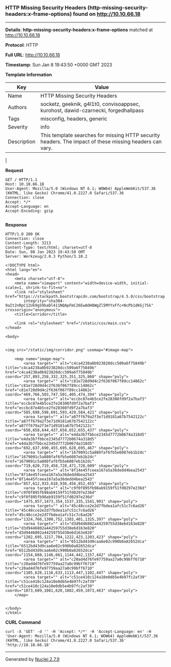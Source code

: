 ### HTTP Missing Security Headers (http-missing-security-headers:x-frame-options) found on http://10.10.66.18
---
**Details**: **http-missing-security-headers:x-frame-options**  matched at http://10.10.66.18

**Protocol**: HTTP

**Full URL**: http://10.10.66.18

**Timestamp**: Sun Jan 8 19:43:50 +0000 GMT 2023

**Template Information**

| Key | Value |
|---|---|
| Name | HTTP Missing Security Headers |
| Authors | socketz, geeknik, g4l1t0, convisoappsec, kurohost, dawid-czarnecki, forgedhallpass |
| Tags | misconfig, headers, generic |
| Severity | info |
| Description | This template searches for missing HTTP security headers. The impact of these missing headers can vary.
 |

**Request**
```http
GET / HTTP/1.1
Host: 10.10.66.18
User-Agent: Mozilla/5.0 (Windows NT 6.1; WOW64) AppleWebKit/537.36 (KHTML, like Gecko) Chrome/41.0.2227.0 Safari/537.36
Connection: close
Accept: */*
Accept-Language: en
Accept-Encoding: gzip


```

**Response**
```http
HTTP/1.0 200 OK
Connection: close
Content-Length: 3213
Content-Type: text/html; charset=utf-8
Date: Sun, 08 Jan 2023 19:43:50 GMT
Server: Werkzeug/2.0.3 Python/3.10.2

<!DOCTYPE html>
<html lang="en">
<head>
    <meta charset="utf-8">
    <meta name="viewport" content="width=device-width, initial-scale=1, shrink-to-fit=no">
    <link rel="stylesheet" href="https://stackpath.bootstrapcdn.com/bootstrap/4.5.0/css/bootstrap.min.css"
        integrity="sha384-9aIt2nRpC12Uk9gS9baDl411NQApFmC26EwAOH8WgZl5MYYxFfc+NcPb1dKGj7Sk" crossorigin="anonymous">
    <title>Corridor</title>

    <link rel="stylesheet" href="/static/css/main.css">
</head>

<body>
    

<img src="/static/img/corridor.png" usemap="#image-map">

    <map name="image-map">
        <area target="" alt="c4ca4238a0b923820dcc509a6f75849b" title="c4ca4238a0b923820dcc509a6f75849b" href="c4ca4238a0b923820dcc509a6f75849b" coords="257,893,258,332,325,351,325,860" shape="poly">
        <area target="" alt="c81e728d9d4c2f636f067f89cc14862c" title="c81e728d9d4c2f636f067f89cc14862c" href="c81e728d9d4c2f636f067f89cc14862c" coords="469,766,503,747,501,405,474,394" shape="poly">
        <area target="" alt="eccbc87e4b5ce2fe28308fd9f2a7baf3" title="eccbc87e4b5ce2fe28308fd9f2a7baf3" href="eccbc87e4b5ce2fe28308fd9f2a7baf3" coords="585,698,598,691,593,429,584,421" shape="poly">
        <area target="" alt="a87ff679a2f3e71d9181a67b7542122c" title="a87ff679a2f3e71d9181a67b7542122c" href="a87ff679a2f3e71d9181a67b7542122c" coords="650,658,644,437,658,652,655,437" shape="poly">
        <area target="" alt="e4da3b7fbbce2345d7772b0674a318d5" title="e4da3b7fbbce2345d7772b0674a318d5" href="e4da3b7fbbce2345d7772b0674a318d5" coords="692,637,690,455,695,628,695,467" shape="poly">
        <area target="" alt="1679091c5a880faf6fb5e6087eb1b2dc" title="1679091c5a880faf6fb5e6087eb1b2dc" href="1679091c5a880faf6fb5e6087eb1b2dc" coords="719,620,719,458,728,471,728,609" shape="poly">
        <area target="" alt="8f14e45fceea167a5a36dedd4bea2543" title="8f14e45fceea167a5a36dedd4bea2543" href="8f14e45fceea167a5a36dedd4bea2543" coords="857,612,933,610,936,456,852,455" shape="poly">
        <area target="" alt="c9f0f895fb98ab9159f51fd0297e236d" title="c9f0f895fb98ab9159f51fd0297e236d" href="c9f0f895fb98ab9159f51fd0297e236d" coords="1475,857,1473,354,1537,335,1541,901" shape="poly">
        <area target="" alt="45c48cce2e2d7fbdea1afc51c7c6ad26" title="45c48cce2e2d7fbdea1afc51c7c6ad26" href="45c48cce2e2d7fbdea1afc51c7c6ad26" coords="1324,766,1300,752,1303,401,1325,397" shape="poly">
        <area target="" alt="d3d9446802a44259755d38e6d163e820" title="d3d9446802a44259755d38e6d163e820" href="d3d9446802a44259755d38e6d163e820" coords="1202,695,1217,704,1222,423,1203,423" shape="poly">
        <area target="" alt="6512bd43d9caa6e02c990b0a82652dca" title="6512bd43d9caa6e02c990b0a82652dca" href="6512bd43d9caa6e02c990b0a82652dca" coords="1154,668,1146,661,1144,442,1157,442" shape="poly">
        <area target="" alt="c20ad4d76fe97759aa27a0c99bff6710" title="c20ad4d76fe97759aa27a0c99bff6710" href="c20ad4d76fe97759aa27a0c99bff6710" coords="1105,628,1116,633,1113,447,1102,447" shape="poly">
        <area target="" alt="c51ce410c124a10e0db5e4b97fc2af39" title="c51ce410c124a10e0db5e4b97fc2af39" href="c51ce410c124a10e0db5e4b97fc2af39" coords="1073,609,1081,620,1082,459,1073,463" shape="poly">
    </map>


</body>
</html>
```


**CURL Command**
```
curl -X 'GET' -d '' -H 'Accept: */*' -H 'Accept-Language: en' -H 'User-Agent: Mozilla/5.0 (Windows NT 6.1; WOW64) AppleWebKit/537.36 (KHTML, like Gecko) Chrome/41.0.2227.0 Safari/537.36' 'http://10.10.66.18'
```
---
Generated by [Nuclei 2.7.9](https://github.com/projectdiscovery/nuclei)